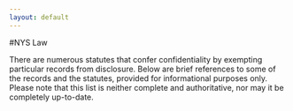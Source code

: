 ```yaml
---
layout: default
---
```


#NYS Law

There are numerous statutes that confer confidentiality by exempting particular records from disclosure.
Below are brief references to some of the records and the statutes, provided for informational purposes only. Please note that this list is neither complete and authoritative, nor may it be completely up-to-date.

<div id="laws-div"></div>
<script type="text/javascript" src="//code.jquery.com/jquery-2.1.3.min.js"></script>
<script type="text/javascript" src="//cdn.datatables.net/1.10.4/js/jquery.dataTables.min.js"></script>
<script type="text/javascript" src="js/jquery-csv.0.71.js"></script>
<link rel="stylesheet" type="text/css" href="//cdn.datatables.net/1.10.4/css/jquery.dataTables.min.css">

<script type="text/javascript">

  $( document ).ready(function() {
    $.ajax("nys-data-laws.csv", {
      success: function(returnedData, textStatus, jqXHR) {
        $("#laws-div").html('<span id="laws_count"></span><table id="laws-table_table" cellpadding="0" cellspacing="0" border="0" class="display" width="100%"></table>');
        $("#dc_table").DataTable({
          // "ajax": webUrl,   // loading data this way doesn't work. Maybe a jquery version compatability issue?
          "data": returnedData,
          "paging": false,
          "processing": true,  // only useful if DataTable's ajax handler is used
          "order": [[1, "asc"]],
          "columns": [
            {"title": "Source", "data": "Source"},
            {"title": "Law/Act", "data": "Law or Act"},
            {"title": "Section, Subsection(s)", "data": "Section, Subsection(s)"},
            {"title": "Description", "data":"Description"},
            {"title": "Notes", "data": "Notes"}
          ]
            //{"title":"Title", "data": "title", "render": function(data, type, full, meta){
            //  if (full.landingPage) { return '<a href="' + full.landingPage + '" target="_new">' + data + '</a>'}
            //    else {return data}
            //  }},
        });
        $("#dc_count").text('Total items: ' + $("#dc_table").DataTable().rows()[0].length);
      },
      error: function(jqXHR, textStatus, errorThrown) {
        alert("unable to load CSV data file: " + errorThrown);
      }
  })
  
</script>
